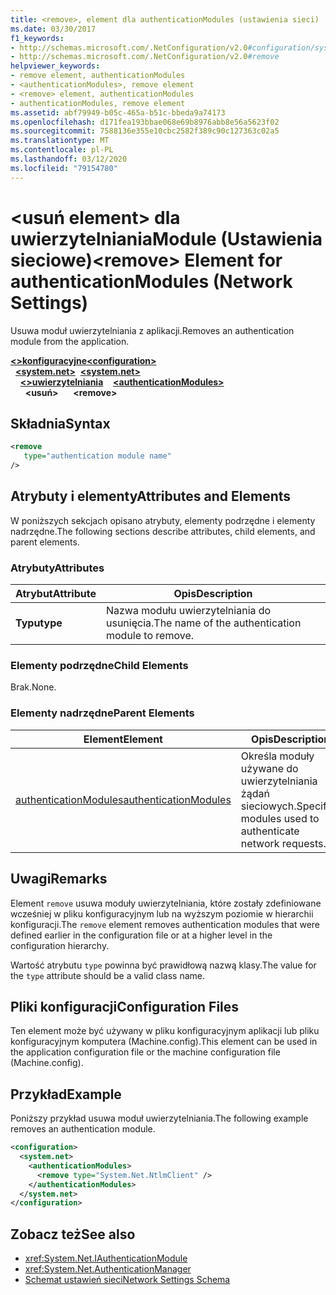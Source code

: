 ```yaml
---
title: <remove>, element dla authenticationModules (ustawienia sieci)
ms.date: 03/30/2017
f1_keywords:
- http://schemas.microsoft.com/.NetConfiguration/v2.0#configuration/system.net/authenticationModules/remove
- http://schemas.microsoft.com/.NetConfiguration/v2.0#remove
helpviewer_keywords:
- remove element, authenticationModules
- <authenticationModules>, remove element
- <remove> element, authenticationModules
- authenticationModules, remove element
ms.assetid: abf79949-b05c-465a-b51c-bbeda9a74173
ms.openlocfilehash: d171fea193bbae068e69b8976abb8e56a5623f02
ms.sourcegitcommit: 7588136e355e10cbc2582f389c90c127363c02a5
ms.translationtype: MT
ms.contentlocale: pl-PL
ms.lasthandoff: 03/12/2020
ms.locfileid: "79154780"
---
```

# <a name="remove-element-for-authenticationmodules-network-settings"></a><span data-ttu-id="84faf-102">\<usuń element> dla uwierzytelnianiaModule (Ustawienia sieciowe)</span><span class="sxs-lookup"><span data-stu-id="84faf-102">\<remove> Element for authenticationModules (Network Settings)</span></span>
<span data-ttu-id="84faf-103">Usuwa moduł uwierzytelniania z aplikacji.</span><span class="sxs-lookup"><span data-stu-id="84faf-103">Removes an authentication module from the application.</span></span>  

<span data-ttu-id="84faf-104">[**\<>konfiguracyjne**](../configuration-element.md)</span><span class="sxs-lookup"><span data-stu-id="84faf-104">[**\<configuration>**](../configuration-element.md)</span></span>\
<span data-ttu-id="84faf-105">&nbsp;&nbsp;[**\<system.net>**](system-net-element-network-settings.md)</span><span class="sxs-lookup"><span data-stu-id="84faf-105">&nbsp;&nbsp;[**\<system.net>**](system-net-element-network-settings.md)</span></span>\
<span data-ttu-id="84faf-106">&nbsp;&nbsp;&nbsp;&nbsp;[**\<>uwierzytelniania**](authenticationmodules-element-network-settings.md)</span><span class="sxs-lookup"><span data-stu-id="84faf-106">&nbsp;&nbsp;&nbsp;&nbsp;[**\<authenticationModules>**](authenticationmodules-element-network-settings.md)</span></span>\
<span data-ttu-id="84faf-107">&nbsp;&nbsp;&nbsp;&nbsp;&nbsp;&nbsp;**\<usuń>**</span><span class="sxs-lookup"><span data-stu-id="84faf-107">&nbsp;&nbsp;&nbsp;&nbsp;&nbsp;&nbsp;**\<remove>**</span></span>

## <a name="syntax"></a><span data-ttu-id="84faf-108">Składnia</span><span class="sxs-lookup"><span data-stu-id="84faf-108">Syntax</span></span>  
  
```xml  
<remove
   type="authentication module name"
/>  
```  
  
## <a name="attributes-and-elements"></a><span data-ttu-id="84faf-109">Atrybuty i elementy</span><span class="sxs-lookup"><span data-stu-id="84faf-109">Attributes and Elements</span></span>  
 <span data-ttu-id="84faf-110">W poniższych sekcjach opisano atrybuty, elementy podrzędne i elementy nadrzędne.</span><span class="sxs-lookup"><span data-stu-id="84faf-110">The following sections describe attributes, child elements, and parent elements.</span></span>  
  
### <a name="attributes"></a><span data-ttu-id="84faf-111">Atrybuty</span><span class="sxs-lookup"><span data-stu-id="84faf-111">Attributes</span></span>  
  
|<span data-ttu-id="84faf-112">**Atrybut**</span><span class="sxs-lookup"><span data-stu-id="84faf-112">**Attribute**</span></span>|<span data-ttu-id="84faf-113">**Opis**</span><span class="sxs-lookup"><span data-stu-id="84faf-113">**Description**</span></span>|  
|-------------------|---------------------|  
|<span data-ttu-id="84faf-114">**Typu**</span><span class="sxs-lookup"><span data-stu-id="84faf-114">**type**</span></span>|<span data-ttu-id="84faf-115">Nazwa modułu uwierzytelniania do usunięcia.</span><span class="sxs-lookup"><span data-stu-id="84faf-115">The name of the authentication module to remove.</span></span>|  
  
### <a name="child-elements"></a><span data-ttu-id="84faf-116">Elementy podrzędne</span><span class="sxs-lookup"><span data-stu-id="84faf-116">Child Elements</span></span>  
 <span data-ttu-id="84faf-117">Brak.</span><span class="sxs-lookup"><span data-stu-id="84faf-117">None.</span></span>  
  
### <a name="parent-elements"></a><span data-ttu-id="84faf-118">Elementy nadrzędne</span><span class="sxs-lookup"><span data-stu-id="84faf-118">Parent Elements</span></span>  
  
|<span data-ttu-id="84faf-119">**Element**</span><span class="sxs-lookup"><span data-stu-id="84faf-119">**Element**</span></span>|<span data-ttu-id="84faf-120">**Opis**</span><span class="sxs-lookup"><span data-stu-id="84faf-120">**Description**</span></span>|  
|-----------------|---------------------|  
|[<span data-ttu-id="84faf-121">authenticationModules</span><span class="sxs-lookup"><span data-stu-id="84faf-121">authenticationModules</span></span>](authenticationmodules-element-network-settings.md)|<span data-ttu-id="84faf-122">Określa moduły używane do uwierzytelniania żądań sieciowych.</span><span class="sxs-lookup"><span data-stu-id="84faf-122">Specifies modules used to authenticate network requests.</span></span>|  
  
## <a name="remarks"></a><span data-ttu-id="84faf-123">Uwagi</span><span class="sxs-lookup"><span data-stu-id="84faf-123">Remarks</span></span>  
 <span data-ttu-id="84faf-124">Element `remove` usuwa moduły uwierzytelniania, które zostały zdefiniowane wcześniej w pliku konfiguracyjnym lub na wyższym poziomie w hierarchii konfiguracji.</span><span class="sxs-lookup"><span data-stu-id="84faf-124">The `remove` element removes authentication modules that were defined earlier in the configuration file or at a higher level in the configuration hierarchy.</span></span>  
  
 <span data-ttu-id="84faf-125">Wartość atrybutu `type` powinna być prawidłową nazwą klasy.</span><span class="sxs-lookup"><span data-stu-id="84faf-125">The value for the `type` attribute should be a valid class name.</span></span>  
  
## <a name="configuration-files"></a><span data-ttu-id="84faf-126">Pliki konfiguracji</span><span class="sxs-lookup"><span data-stu-id="84faf-126">Configuration Files</span></span>  
 <span data-ttu-id="84faf-127">Ten element może być używany w pliku konfiguracyjnym aplikacji lub pliku konfiguracyjnym komputera (Machine.config).</span><span class="sxs-lookup"><span data-stu-id="84faf-127">This element can be used in the application configuration file or the machine configuration file (Machine.config).</span></span>  
  
## <a name="example"></a><span data-ttu-id="84faf-128">Przykład</span><span class="sxs-lookup"><span data-stu-id="84faf-128">Example</span></span>  
 <span data-ttu-id="84faf-129">Poniższy przykład usuwa moduł uwierzytelniania.</span><span class="sxs-lookup"><span data-stu-id="84faf-129">The following example removes an authentication module.</span></span>  
  
```xml  
<configuration>  
  <system.net>  
    <authenticationModules>  
      <remove type="System.Net.NtlmClient" />  
    </authenticationModules>  
  </system.net>  
</configuration>  
```  
  
## <a name="see-also"></a><span data-ttu-id="84faf-130">Zobacz też</span><span class="sxs-lookup"><span data-stu-id="84faf-130">See also</span></span>

- <xref:System.Net.IAuthenticationModule>
- <xref:System.Net.AuthenticationManager>
- [<span data-ttu-id="84faf-131">Schemat ustawień sieci</span><span class="sxs-lookup"><span data-stu-id="84faf-131">Network Settings Schema</span></span>](index.md)
